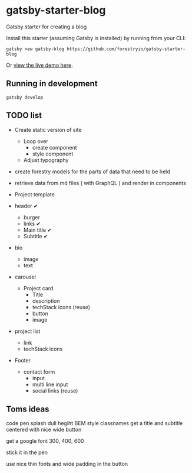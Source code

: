 # gatsby-starter-blog

Gatsby starter for creating a blog

Install this starter (assuming Gatsby is installed) by running from your CLI:

`gatsby new gatsby-blog https://github.com/forestryio/gatsby-starter-blog`

Or [view the live demo here](https://gatsby-starter-blog-demo.netlify.com/).

## Running in development

`gatsby develop`

## TODO list

- Create static version of site
  - Loop over
    - create component
    - style component
  - Adjust typography
- create forestry models for the parts of data that need to be held
- retrieve data from md files ( with GraphQL ) and render in components

- Project template
- header ✔
  - burger
  - links ✔
  - Main title ✔
  - Subtitle ✔
- bio
  - image
  - text
- carousel
  - Project card
    - Title
    - description
    - techStack icons (reuse)
    - button
    - image
- project list
  - link
  - techStack icons
- Footer
  - contact form
    - input
    - multi line input
    - social links (reuse)


## Toms ideas

code pen
splash dull hegiht
BEM style classnames
get a title and subtitle centered
with nice wide button

get a google font
    300, 400, 600

stick it in the pen

use nice thin fonts and wide padding in the button
